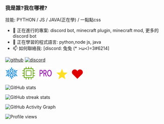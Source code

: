 ### 我是誰?我在哪裡?

技能: PYTHON / JS / JAVA(正在學) / 一點點css

- 🔭 正在進行的專案: discord bot, minecraft plugin, minecraft mod, 更多的discord bot
- 🌱 正在學習的程式語言: python,node js, java
- 📫 如何聯絡我: [discord: 兔兔 (* >ω<)=3#6214] 

  
[<img src='https://cdn.jsdelivr.net/npm/simple-icons@3.0.1/icons/github.svg' alt='github' height='40'>](https://github.com/Anonymous6214)  [<img src='https://cdn.jsdelivr.net/npm/simple-icons@3.0.1/icons/discord.svg' alt='discord' height='40'>](https://discord.gg/m6qKNZTaeR)  

<a href='https://archiveprogram.github.com/'><img src='https://raw.githubusercontent.com/acervenky/animated-github-badges/master/assets/acbadge.gif' width='40' height='40'></a> <a href='https://docs.github.com/en/developers'><img src='https://raw.githubusercontent.com/acervenky/animated-github-badges/master/assets/devbadge.gif' width='40' height='40'></a> <a href='https://github.com/pricing'><img src='https://raw.githubusercontent.com/acervenky/animated-github-badges/master/assets/pro.gif' width='40' height='40'></a> <a href='https://stars.github.com/'><img src='https://raw.githubusercontent.com/acervenky/animated-github-badges/master/assets/starbadge.gif' width='35' height='35'></a> <a href='https://docs.github.com/en/github/supporting-the-open-source-community-with-github-sponsors'><img src='https://raw.githubusercontent.com/acervenky/animated-github-badges/master/assets/sponsorbadge.gif' width='35' height='35'></a> 


![GitHub stats](https://github-readme-stats.vercel.app/api?username=Anonymous6214&show_icons=true&count_private=true)  


![GitHub streak stats](https://github-readme-streak-stats.herokuapp.com/?user=Anonymous6214)  

![GitHub Activity Graph](https://activity-graph.herokuapp.com/graph?username=Anonymous6214)  

![Profile views](https://gpvc.arturio.dev/Anonymous6214)  
